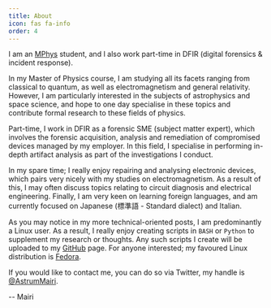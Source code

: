 ```yaml
---
title: About
icon: fas fa-info
order: 4
---
```

I am an [MPhys](https://en.wikipedia.org/wiki/Master_of_Physics) student, and I also work part-time in DFIR (digital forensics & incident response).

In my Master of Physics course, I am studying all its facets ranging from classical to quantum, as well as electromagnetism and general relativity. However, I am particularly interested in the subjects of astrophysics and space science, and hope to one day specialise in these topics and contribute formal research to these fields of physics.

Part-time, I work in DFIR as a forensic SME (subject matter expert), which involves the forensic acquisition, analysis and remediation of compromised devices managed by my employer. In this field, I specialise in performing in-depth artifact analysis as part of the investigations I conduct.           

In my spare time; I really enjoy repairing and analysing electronic devices, which pairs very nicely with my studies on electromagnetism. As a result of this, I may often discuss topics relating to circuit diagnosis and electrical engineering. Finally, I am very keen on learning foreign languages, and am currently focused on Japanese (標準語 - Standard dialect) and Italian.

As you may notice in my more technical-oriented posts, I am predominantly a Linux user. As a result, I really enjoy creating scripts in `BASH` or `Python` to supplement my research or thoughts. Any such scripts I create will be uploaded to my [GitHub](https://github.com/TMairi) page. For anyone interested; my favoured Linux distribution is [Fedora](https://getfedora.org/en/workstation/download/).

If you would like to contact me, you can do so via Twitter, my handle is [@AstrumMairi](https://twitter.com/astrummairi).

-- Mairi
